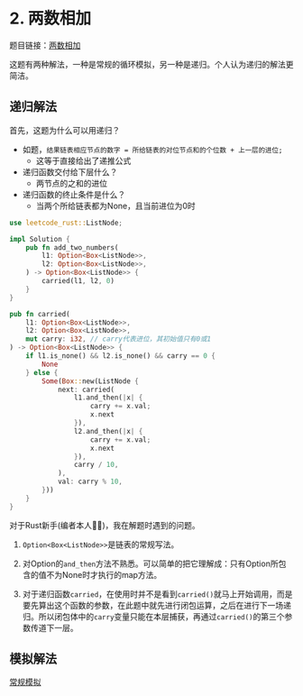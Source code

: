 # 2. 两数相加
题目链接：[两数相加](https://leetcode.cn/problems/add-two-numbers/)

这题有两种解法，一种是常规的循环模拟，另一种是递归。个人认为递归的解法更简洁。

## 递归解法
首先，这题为什么可以用递归？

- 如题，`结果链表相应节点的数字 = 所给链表的对位节点和的个位数 + 上一层的进位;`
    - 这等于直接给出了递推公式
- 递归函数交付给下层什么？
    - 两节点的之和的进位
- 递归函数的终止条件是什么？
    - 当两个所给链表都为None，且当前进位为0时

```rust
use leetcode_rust::ListNode;

impl Solution {
    pub fn add_two_numbers(
        l1: Option<Box<ListNode>>,
        l2: Option<Box<ListNode>>,
    ) -> Option<Box<ListNode>> {
        carried(l1, l2, 0)
    }
}

pub fn carried(
    l1: Option<Box<ListNode>>,
    l2: Option<Box<ListNode>>,
    mut carry: i32, // carry代表进位，其初始值只有0或1
) -> Option<Box<ListNode>> {
    if l1.is_none() && l2.is_none() && carry == 0 {
        None
    } else {
        Some(Box::new(ListNode {
            next: carried(
                l1.and_then(|x| {
                    carry += x.val;
                    x.next
                }),
                l2.and_then(|x| {
                    carry += x.val;
                    x.next
                }),
                carry / 10,
            ),
            val: carry % 10,
        }))
    }
}
```

对于Rust新手(编者本人🤷‍♂️)，我在解题时遇到的问题。

1. `Option<Box<ListNode>>`是链表的常规写法。

2. 对Option的`and_then`方法不熟悉。可以简单的把它理解成：只有Option所包含的值不为None时才执行的map方法。

3. 对于递归函数`carried`，在使用时并不是看到`carried()`就马上开始调用，而是要先算出这个函数的参数，在此题中就先进行闭包运算，之后在进行下一场递归。所以闭包体中的`carry`变量只能在本层捕获，再通过`carried()`的第三个参数传道下一层。

## 模拟解法
[常规模拟](https://leetcode.cn/problems/add-two-numbers/solution/liang-shu-xiang-jia-by-leetcode-solution/)